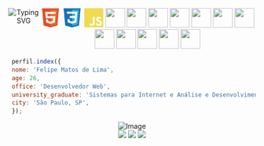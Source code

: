 <div style="display: flex" align="center">
  <img src="https://readme-typing-svg.herokuapp.com?font=Fira+Code&pause=1000&color=27F700&center=falso&vCenter=falso&repeat=verdadeiro&random=falso&width=435&lines=Ol%C3%A1%2C+sou+Felipe+Matos%2C+bem-vindos!" alt="Typing SVG" />
  <div>
    <img height="40" width="40" src="https://raw.githubusercontent.com/devicons/devicon/master/icons/html5/html5-original.svg">
    <img height="40" width="40" src="https://raw.githubusercontent.com/devicons/devicon/master/icons/css3/css3-original.svg">
    <img height="40" width="40" src="https://raw.githubusercontent.com/devicons/devicon/master/icons/javascript/javascript-plain.svg">
    <img height="40" width="40" src="https://cdn.jsdelivr.net/gh/devicons/devicon/icons/java/java-original.svg"/>
    <img height="40" width="40" src="https://cdn.jsdelivr.net/gh/devicons/devicon/icons/php/php-plain.svg">
    <img height="40" width="40" src="https://cdn.jsdelivr.net/gh/devicons/devicon/icons/mysql/mysql-original-wordmark.svg">
    <img width="40" height="40" loading="lazy" src="https://cdn.jsdelivr.net/gh/devicons/devicon/icons/git/git-original.svg" />
    <img width="40" height="40" src="https://cdn.jsdelivr.net/gh/devicons/devicon/icons/spring/spring-original.svg" />
    <img width="40" height="40" src="https://cdn.jsdelivr.net/gh/devicons/devicon/icons/react/react-original.svg" />
    <img width="40" height="40" src="https://cdn.jsdelivr.net/gh/devicons/devicon/icons/typescript/typescript-original.svg" />
    <img width="40" height="40" src="https://cdn.jsdelivr.net/gh/devicons/devicon/icons/nodejs/nodejs-original.svg" />
    <img width="40" height="40" src="https://cdn.jsdelivr.net/gh/devicons/devicon/icons/jquery/jquery-original-wordmark.svg" />
    <img width="40" height="40" src="https://cdn.jsdelivr.net/gh/devicons/devicon/icons/sass/sass-original.svg" />
    <img width="40" height="40" src="https://cdn.jsdelivr.net/gh/devicons/devicon/icons/docker/docker-plain.svg" />
    <img width="40" height="40" src="https://cdn.jsdelivr.net/gh/devicons/devicon/icons/npm/npm-original-wordmark.svg" />



  </div>
 
</div>

<div>
 
 ```javascript
  perfil.index({
  nome: 'Felipe Matos de Lima',
  age: 26,
  office: 'Desenvolvedor Web',
  university_graduate: 'Sistemas para Internet e Análise e Desenvolvimento de Sistemas',
  city: 'São Paulo, SP',
  });
 ```
</div>

<div align="center"> 
 <img height="300" width="100%" src="https://camo.githubusercontent.com/3bf07f6e5d6353032e1f30627a228bb569d0ee11eae44a776896d5f46f8fe1f7/68747470733a2f2f676f676f70726f672e6769746875622e696f2f73757065722d6d6172696f2d6d6573736167652f766964656f2e676966" alt="Image" data-canonical-src="https://gogoprog.github.io/super-mario-message/video.gif" style="max-width: 100%;"/> 
 </div>

<div align="center" style="display: inline_block, width="100%">
  <img  height="140em" src="https://github.com/FMTSL/Portfolio/blob/main/assets/img/felipe.gif">
  <img height="140em" src="https://github-readme-stats.vercel.app/api/top-langs/?username=FMTSL&layout=compact&langs_count=7&theme=dark">
  <img height="140em" src="https://github-readme-stats.vercel.app/api?username=FMTSL&show_icons=true&theme=dark">
</div>










 
   


